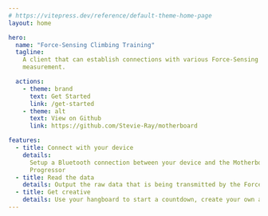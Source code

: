 ```yaml
---
# https://vitepress.dev/reference/default-theme-home-page
layout: home

hero:
  name: "Force-Sensing Climbing Training"
  tagline:
    A client that can establish connections with various Force-Sensing Hangboards/Plates used by climbers for strength
    measurement.

  actions:
    - theme: brand
      text: Get Started
      link: /get-started
    - theme: alt
      text: View on Github
      link: https://github.com/Stevie-Ray/motherboard

features:
  - title: Connect with your device
    details:
      Setup a Bluetooth connection between your device and the Motherboard, Climbro, SmartBoard, Entralpi or Tindeq
      Progressor
  - title: Read the data
    details: Output the raw data that is being transmitted by the Force-Sensing device
  - title: Get creative
    details: Use your hangboard to start a countdown, create your own app, you name it
---
```


